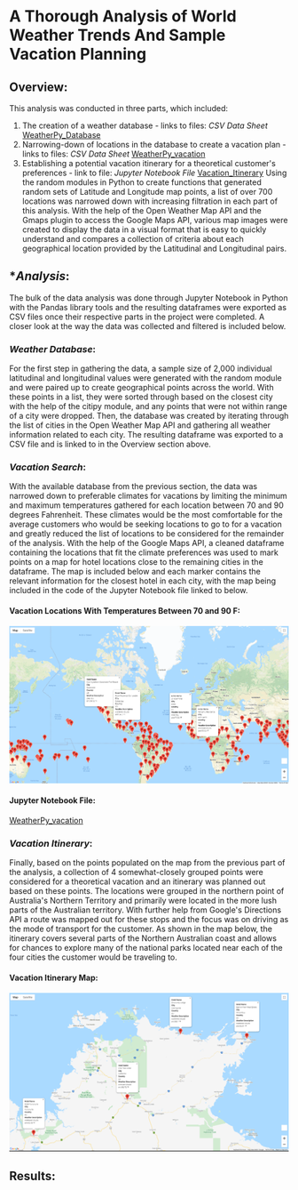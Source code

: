 # A Thorough Analysis of World Weather Trends And Sample Vacation Planning

## **Overview**:
This analysis was conducted in three parts, which included:
  1. The creation of a weather database - links to files: *CSV Data Sheet* [WeatherPy_Database](Weather_Database/WeatherPy_Database.csv)
  2. Narrowing-down of locations in the database to create a vacation plan - links to files: *CSV Data Sheet* [WeatherPy_vacation](Vacation_Search/WeatherPy_vacation.csv)
  3. Establishing a potential vacation itinerary for a theoretical customer's preferences - link to file: *Jupyter Notebook File* [Vacation_Itinerary](Vacation_Itinerary/Vacation_Itinerary.ipynb)
Using the random modules in Python to create functions that generated random sets of Latitude and Longitude map points, a list of over 700 locations was narrowed down with increasing filtration in each part of this analysis. With the help of the Open Weather Map API and the Gmaps plugin to access the Google Maps API, various map images were created to display the data in a visual format that is easy to quickly understand and compares a collection of criteria about each geographical location provided by the Latitudinal and Longitudinal pairs. 

## **Analysis*:
The bulk of the data analysis was done through Jupyter Notebook in Python with the Pandas library tools and the resulting dataframes were exported as CSV files once their respective parts in the project were completed. A closer look at the way the data was collected and filtered is included below.
### *Weather Database*:
For the first step in gathering the data, a sample size of 2,000 individual latitudinal and longitudinal values were generated with the random module and were paired up to create geographical points across the world. With these points in a list, they were sorted through based on the closest city with the help of the citipy module, and any points that were not within range of a city were dropped. Then, the database was created by iterating through the list of cities in the Open Weather Map API and gathering all weather information related to each city. The resulting dataframe was exported to a CSV file and is linked to in the Overview section above.

### *Vacation Search*:
With the available database from the previous section, the data was narrowed down to preferable climates for vacations by limiting the minimum and maximum temperatures gathered for each location between 70 and 90 degrees Fahrenheit. These climates would be the most comfortable for the average customers who would be seeking locations to go to for a vacation and greatly reduced the list of locations to be considered for the remainder of the analysis. With the help of the Google Maps API, a cleaned dataframe containing the locations that fit the climate preferences was used to mark points on a map for hotel locations close to the remaining cities in the dataframe. The map is included below and each marker contains the relevant information for the closest hotel in each city, with the map being included in the code of the Jupyter Notebook file linked to below.
#### **Vacation Locations With Temperatures Between 70 and 90 F**:
![WeatherPy_vacation_map](Vacation_Search/WeatherPy_vacation_map.png)
#### Jupyter Notebook File:
[WeatherPy_vacation](Vacation_Search/Vacation_Search.ipynb)

### *Vacation Itinerary*:
Finally, based on the points populated on the map from the previous part of the analysis, a collection of 4 somewhat-closely grouped points were considered for a theoretical vacation and an itinerary was planned out based on these points. The locations were grouped in the northern point of Australia's Northern Territory and primarily were located in the more lush parts of the Australian territory. With further help from Google's Directions API a route was mapped out for these stops and the focus was on driving as the mode of transport for the customer. As shown in the map below, the itinerary covers several parts of the Northern Australian coast and allows for chances to explore many of the national parks located near each of the four cities the customer would be traveling to.
#### **Vacation Itinerary Map**:
![WeatherPy_travel_map_markers](Vacation_Itinerary/WeatherPy_travel_map_markers.png)

## **Results**:



